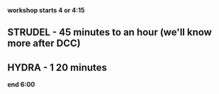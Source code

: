 **workshop starts 4 or 4:15**


## STRUDEL - 45 minutes to an hour (we'll know more after DCC)




## HYDRA - 1 20 minutes 




**end 6:00**
